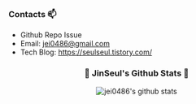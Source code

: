 ### Contacts 📫

* Github Repo Issue
* Email: jei0486@gmail.com
* Tech Blog: https://seulseul.tistory.com/

<h3 align="center">👩‍ JinSeul's Github Stats 👩‍</h3>
<div align="center">

![jei0486's github stats](https://github-readme-stats.vercel.app/api?username=jei0486&show_icons=true&theme=merko)
</div>
